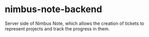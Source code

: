 # nimbus-note-backend
Server side of Nimbus Note, which allows the creation of tickets to represent projects and track the progress in them.
